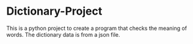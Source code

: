 # Dictionary-Project
This is a python project to create a program that checks the meaning of words. The dictionary data is from a json file.
